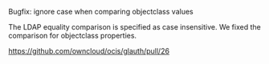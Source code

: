 Bugfix: ignore case when comparing objectclass values

The LDAP equality comparison is specified as case insensitive. We fixed the comparison for objectclass properties.

<https://github.com/owncloud/ocis/glauth/pull/26>

